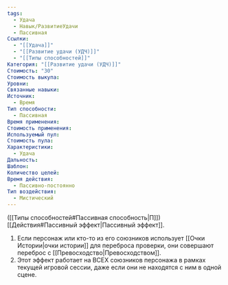 ```yaml
---
tags:
  - Удача
  - Навык/РазвитиеУдачи
  - Пассивная
Ссылки:
  - "[[Удача]]"
  - "[[Развитие удачи (УДЧ)]]"
  - "[[Типы способностей]]"
Категория: "[[Развитие удачи (УДЧ)]]"
Стоимость: "30"
Стоимость выкупа: 
Уровни: 
Связанные навыки: 
Источник:
  - Время
Тип способности:
  - Пассивная
Время применения: 
Стоимость применения: 
Используемый пул: 
Стоимость пула: 
Характеристики:
  - Удача
Дальность: 
Шаблон: 
Количество целей: 
Время действия:
  - Пассивно-постоянно
Тип воздействия:
  - Мистический
---
```

([[Типы способностей#Пассивная способность|П]]) [[Действия#Пассивный эффект|Пассивный эффект]].  

1. Если персонаж или кто-то из его союзников использует [[Очки Истории|очки истории]] для переброса проверки, они совершают переброс с [[Превосходство|Превосходством]]. 
2. Этот эффект работает на ВСЕХ союзников персонажа в рамках текущей игровой сессии, даже если они не находятся с ним в одной сцене. 
